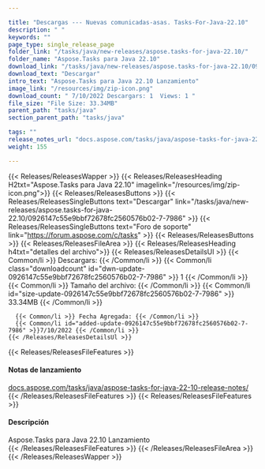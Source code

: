 ```yaml
---

title: "Descargas --- Nuevas comunicadas-asas. Tasks-For-Java-22.10"
description: " "
keywords: ""
page_type: single_release_page
folder_link: "/tasks/java/new-releases/aspose.tasks-for-java-22.10/"
folder_name: "Aspose.Tasks para Java 22.10"
download_link: "/tasks/java/new-releases/aspose.tasks-for-java-22.10/0926147c55e9bbf72678fc2560576b02-7-7986"
download_text: "Descargar"
intro_text: "Aspose.Tasks para Java 22.10 Lanzamiento"
image_link: "/resources/img/zip-icon.png"
download_count: " 7/10/2022 Descargars: 1  Views: 1 "
file_size: "File Size: 33.34MB"
parent_path: "tasks/java"
section_parent_path: "tasks/java"

tags: ""
release_notes_url: "docs.aspose.com/tasks/java/aspose-tasks-for-java-22-10-release-notes/"
weight: 155

---
```


{{< Releases/ReleasesWapper >}}
  {{< Releases/ReleasesHeading H2txt="Aspose.Tasks para Java 22.10" imagelink="/resources/img/zip-icon.png">}}
  {{< Releases/ReleasesButtons >}}
    {{< Releases/ReleasesSingleButtons text="Descargar" link="/tasks/java/new-releases/aspose.tasks-for-java-22.10/0926147c55e9bbf72678fc2560576b02-7-7986" >}}
    {{< Releases/ReleasesSingleButtons text="Foro de soporte" link="https://forum.aspose.com/c/tasks" >}}
  {{< Releases/ReleasesButtons >}}
  {{< Releases/ReleasesFileArea >}}
    {{< Releases/ReleasesHeading h4txt="detalles del archivo">}}
    {{< Releases/ReleasesDetailsUl >}}
      {{< Common/li >}} Descargars: {{< /Common/li >}}
      {{< Common/li class="downloadcount" id="dwn-update-0926147c55e9bbf72678fc2560576b02-7-7986" >}} 1 {{< /Common/li >}}
      {{< Common/li >}} Tamaño del archivo: {{< /Common/li >}}
      {{< Common/li id="size-update-0926147c55e9bbf72678fc2560576b02-7-7986" >}} 33.34MB {{< /Common/li >}}

      {{< Common/li >}} Fecha Agregada: {{< /Common/li >}}
      {{< Common/li id="added-update-0926147c55e9bbf72678fc2560576b02-7-7986" >}}7/10/2022 {{< /Common/li >}}
    {{< /Releases/ReleasesDetailsUl >}}

  {{< Releases/ReleasesFileFeatures >}}
      <h4>Notas de lanzamiento</h4><div><a href='docs.aspose.com/tasks/java/aspose-tasks-for-java-22-10-release-notes/'>docs.aspose.com/tasks/java/aspose-tasks-for-java-22-10-release-notes/</a></div>
  {{< /Releases/ReleasesFileFeatures >}}
  {{< Releases/ReleasesFileFeatures >}}
      <h4>Descripción</h4><div class="HTMLDescription">Aspose.Tasks para Java 22.10 Lanzamiento</div>
  {{< /Releases/ReleasesFileFeatures >}}
 {{< /Releases/ReleasesFileArea >}}
{{< /Releases/ReleasesWapper >}}



